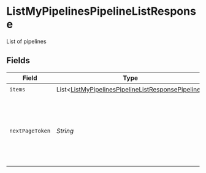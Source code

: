 # ListMyPipelinesPipelineListResponse

List of pipelines


## Fields

| Field                                                                                                                       | Type                                                                                                                        | Required                                                                                                                    | Description                                                                                                                 |
| --------------------------------------------------------------------------------------------------------------------------- | --------------------------------------------------------------------------------------------------------------------------- | --------------------------------------------------------------------------------------------------------------------------- | --------------------------------------------------------------------------------------------------------------------------- |
| `items`                                                                                                                     | List<[ListMyPipelinesPipelineListResponsePipeline](../../models/operations/ListMyPipelinesPipelineListResponsePipeline.md)> | :heavy_check_mark:                                                                                                          | N/A                                                                                                                         |
| `nextPageToken`                                                                                                             | *String*                                                                                                                    | :heavy_check_mark:                                                                                                          | A token to pass as a `page-token` query parameter to return the next page of results.                                       |